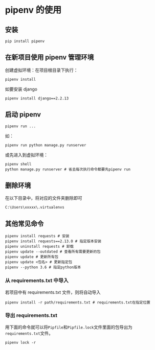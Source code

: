 # pipenv 的使用

## 安装

```shell
pip install pipenv
```

## 在新项目使用 pipenv 管理环境

创建虚拟环境：在项目根目录下执行：

```shell
pipenv install
```

如要安装 django

```shell
pipenv install django==2.2.13
```

## 启动 pipenv

```shell
pipenv run ...
```

如：

```shell
pipenv run python manage.py runserver
```

或先进入到虚拟环境：

```shell
pipenv shell
python manage.py runserver # 省去每次执行命令都要先pipenv run
```

## 删除环境

在以下目录中，将对应的文件夹删除即可

```shell
C:\Users\xxxxx\.virtualenvs
```

## 其他常见命令

```shell
pipenv install requests # 安装
pipenv install requests==2.13.0 # 指定版本安装
pipenv uninstall requests # 卸载
pipenv update --outdated # 查看所有需要更新的包
pipenv update # 更新所有包
pipenv update <包名> # 更新指定包
pipenv --python 3.6 # 指定python版本
```

### 从 requirements.txt 中导入

若项目中有 requirements.txt 文件，则将自动导入

```shell
pipenv install -r path/requirements.txt # requirements.txt在指定位置
```

### 导出 requirements.txt

用下面的命令就可以将`Pipfile`和`Pipfile.lock`文件里面的包导出为`requirements.txt`文件。

```shell
pipenv lock -r
```
